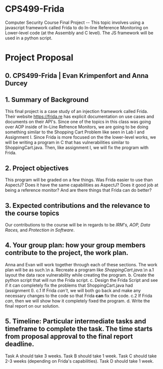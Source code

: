 # CPS499-Frida
Computer Security Course Final Project -- This topic involves using a javascript framework called Frida to do In-line Reference Monitoring on Lower-level code (at the Assembly and C level). The JS framework will be used in a python script.

# Project Proposal
## 0. CPS499-Frida | Evan Krimpenfort and Anna Durcey ##
## 1. Summary of Background ##
  This final project is a case study of an injection framework called Frida. Their website https://frida.re has explicit documentation on use cases and documents on their API's. Since one of the topics in this class was going over AOP inside of In-Line Refrence Monitors, we are going to be doing something similar to the Shopping Cart Problem like seen in Lab I and Assignment I. Since Frida is more focused on the the lower-level works, we will be writing a program in C that has  vulnerabilities similar to ShoppingCart.java. Then, like assignment I, we will fix the program with Frida. 
## 2. Project objectives ##
  This program will be graded on a few things. Was Frida easier to use than AspectJ? Does it have the same capabilities as AspectJ? Does it good job at being a reference monitor? And are there things that Frida can do better?
## 3. Expected contributions and the relevance to the course topics ##
  Our contributions to the course will be in regards to be *IRM's, AOP, Data Races,* and *Protection in Software*. 
## 4. Your group plan: how your group members contribute to the project, the work plan. ##
  Anna and Evan will work together through each of these sections. The work plan will be as such.\n
  a. Recreate a program like *ShoppingCart.java*.\n
    a.1 layout the data race vulnerability while creating the program.
  b. Create the python script that will run the Frida script.
  c. Design the Frida Script and see if it can completely fix the problems that ShoppingCart.java had (assignment I).
    c.1 If Frida *can't*, we will both go back and make any necessary changes to the code so that Frida **can** fix the code.
    c.2 If Frida *can*, then we will show how it completely fixed the program.
  d. Write the final report on our solution.
## 5. Timeline: Particular intermediate tasks and timeframe to complete the task. The time starts from proposal approval to the final report deadline. ##
  Task A should take 3 weeks.
  Task B should take 1 week.
  Task C should take 2-3 weeks (depending on Frida's capabilities).
  Task D should take 1 week.
